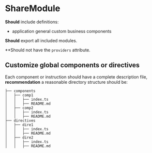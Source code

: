 # ShareModule
**Should** include definitions:

+ application general custom business components

**Should** export all included modules.

**Should not have the `providers` attribute.

## Customize global components or directives

Each component or instruction should have a complete description file, **recommendation** a reasonable directory structure should be:

```
├── components
│   ├── comp1
│   │   ├── index.ts
│   │   ├── README.md
│   ├── comp2
│   │   ├── index.ts
│   │   ├── README.md
├── directives
│   ├── dire1
│   │   ├── index.ts
│   │   ├── README.md
│   ├── dire2
│   │   ├── index.ts
│   │   ├── README.md
```
